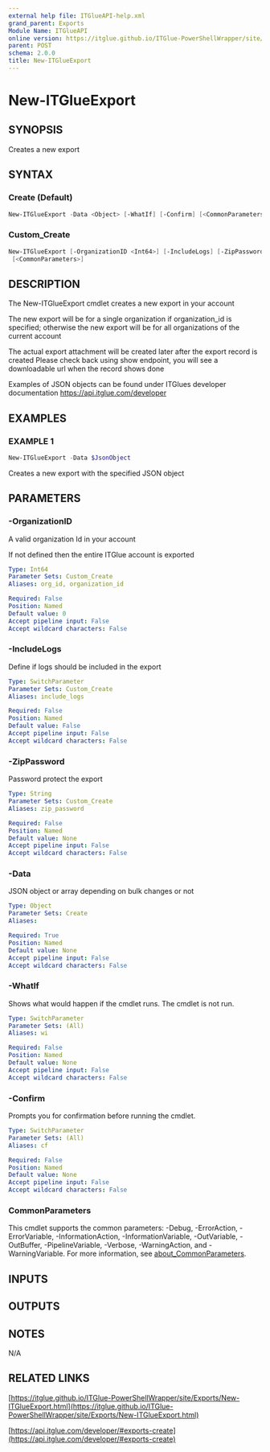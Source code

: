 ```yaml
---
external help file: ITGlueAPI-help.xml
grand_parent: Exports
Module Name: ITGlueAPI
online version: https://itglue.github.io/ITGlue-PowerShellWrapper/site/Exports/New-ITGlueExport.html
parent: POST
schema: 2.0.0
title: New-ITGlueExport
---
```


# New-ITGlueExport

## SYNOPSIS
Creates a new export

## SYNTAX

### Create (Default)
```powershell
New-ITGlueExport -Data <Object> [-WhatIf] [-Confirm] [<CommonParameters>]
```

### Custom_Create
```powershell
New-ITGlueExport [-OrganizationID <Int64>] [-IncludeLogs] [-ZipPassword <String>] [-WhatIf] [-Confirm]
 [<CommonParameters>]
```

## DESCRIPTION
The New-ITGlueExport cmdlet creates a new export
in your account

The new export will be for a single organization if organization_id is specified;
otherwise the new export will be for all organizations of the current account

The actual export attachment will be created later after the export record is created
Please check back using show endpoint, you will see a downloadable url when the record shows done

Examples of JSON objects can be found under ITGlues developer documentation
    https://api.itglue.com/developer

## EXAMPLES

### EXAMPLE 1
```powershell
New-ITGlueExport -Data $JsonObject
```

Creates a new export with the specified JSON object

## PARAMETERS

### -OrganizationID
A valid organization Id in your account

If not defined then the entire ITGlue account is exported

```yaml
Type: Int64
Parameter Sets: Custom_Create
Aliases: org_id, organization_id

Required: False
Position: Named
Default value: 0
Accept pipeline input: False
Accept wildcard characters: False
```

### -IncludeLogs
Define if logs should be included in the export

```yaml
Type: SwitchParameter
Parameter Sets: Custom_Create
Aliases: include_logs

Required: False
Position: Named
Default value: False
Accept pipeline input: False
Accept wildcard characters: False
```

### -ZipPassword
Password protect the export

```yaml
Type: String
Parameter Sets: Custom_Create
Aliases: zip_password

Required: False
Position: Named
Default value: None
Accept pipeline input: False
Accept wildcard characters: False
```

### -Data
JSON object or array depending on bulk changes or not

```yaml
Type: Object
Parameter Sets: Create
Aliases:

Required: True
Position: Named
Default value: None
Accept pipeline input: False
Accept wildcard characters: False
```

### -WhatIf
Shows what would happen if the cmdlet runs.
The cmdlet is not run.

```yaml
Type: SwitchParameter
Parameter Sets: (All)
Aliases: wi

Required: False
Position: Named
Default value: None
Accept pipeline input: False
Accept wildcard characters: False
```

### -Confirm
Prompts you for confirmation before running the cmdlet.

```yaml
Type: SwitchParameter
Parameter Sets: (All)
Aliases: cf

Required: False
Position: Named
Default value: None
Accept pipeline input: False
Accept wildcard characters: False
```

### CommonParameters
This cmdlet supports the common parameters: -Debug, -ErrorAction, -ErrorVariable, -InformationAction, -InformationVariable, -OutVariable, -OutBuffer, -PipelineVariable, -Verbose, -WarningAction, and -WarningVariable. For more information, see [about_CommonParameters](http://go.microsoft.com/fwlink/?LinkID=113216).

## INPUTS

## OUTPUTS

## NOTES
N/A

## RELATED LINKS

[https://itglue.github.io/ITGlue-PowerShellWrapper/site/Exports/New-ITGlueExport.html](https://itglue.github.io/ITGlue-PowerShellWrapper/site/Exports/New-ITGlueExport.html)

[https://api.itglue.com/developer/#exports-create](https://api.itglue.com/developer/#exports-create)

